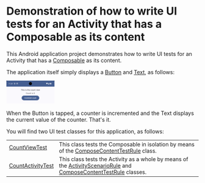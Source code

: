# Demonstration of how to write UI tests for an Activity that has a Composable as its content

This Android application project demonstrates how to write UI tests for an Activity that has a [Composable][3] as its content.

The application itself simply displays a [Button][4] and [Text][5], as follows:

<img src="Screenshot.png" alt="Screenshot of application" width=25%>

When the Button is tapped, a counter is incremented and the Text displays the current value of the counter.
That's it.

You will find two UI test classes for this application, as follows:

|                        |                                                                                                                             |
|------------------------|-----------------------------------------------------------------------------------------------------------------------------|
| [CountViewTest][1]     | This class tests the Composable in isolation by means of the [ComposeContentTestRule][6] class.                             |
| [CountActivityTest][2] | This class tests the Activity as a whole by means of the [ActivityScenarioRule][7] and [ComposeContentTestRule][6] classes. |

[1]: src/androidTest/java/androidx/test/experiments/app4/CountViewTest.kt
[2]: src/androidTest/java/androidx/test/experiments/app4/CountActivityTest.kt
[3]: https://developer.android.com/reference/kotlin/androidx/compose/runtime/Composable
[4]: https://developer.android.com/reference/kotlin/androidx/compose/material3/package-summary#Button(kotlin.Function0,androidx.compose.ui.Modifier,kotlin.Boolean,androidx.compose.ui.graphics.Shape,androidx.compose.material3.ButtonColors,androidx.compose.material3.ButtonElevation,androidx.compose.foundation.BorderStroke,androidx.compose.foundation.layout.PaddingValues,androidx.compose.foundation.interaction.MutableInteractionSource,kotlin.Function1)
[5]: https://developer.android.com/reference/kotlin/androidx/compose/material/package-summary#Text(androidx.compose.ui.text.AnnotatedString,androidx.compose.ui.Modifier,androidx.compose.ui.graphics.Color,androidx.compose.ui.unit.TextUnit,androidx.compose.ui.text.font.FontStyle,androidx.compose.ui.text.font.FontWeight,androidx.compose.ui.text.font.FontFamily,androidx.compose.ui.unit.TextUnit,androidx.compose.ui.text.style.TextDecoration,androidx.compose.ui.text.style.TextAlign,androidx.compose.ui.unit.TextUnit,androidx.compose.ui.text.style.TextOverflow,kotlin.Boolean,kotlin.Int,kotlin.Int,kotlin.collections.Map,kotlin.Function1,androidx.compose.ui.text.TextStyle)
[6]: https://developer.android.com/reference/kotlin/androidx/compose/ui/test/junit4/ComposeContentTestRule
[7]: https://developer.android.com/reference/androidx/test/ext/junit/rules/ActivityScenarioRule
